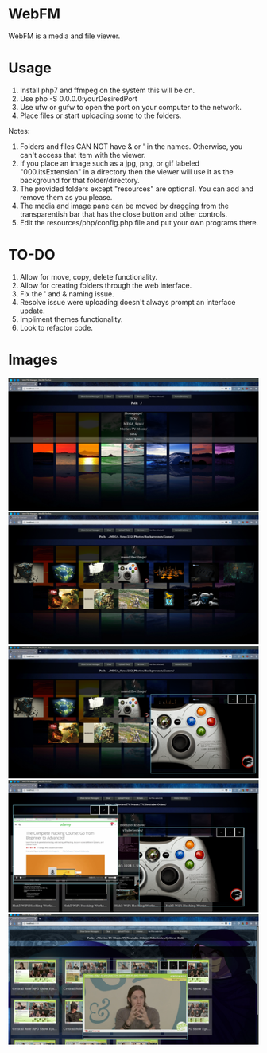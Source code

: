 # WebFM
WebFM is a media and file viewer.

# Usage
1. Install php7 and ffmpeg on the system this will be on.
2. Use php -S 0.0.0.0:yourDesiredPort
3. Use ufw or gufw to open the port on your computer to the network.
4. Place files or start uploading some to the folders.

Notes:
1. Folders and files CAN NOT have & or '  in the names. Otherwise, you can't access that item with the viewer.
2. If you place an image such as a jpg, png, or gif labeled "000.itsExtension" in a directory then the viewer will use it as the background for that folder/directory.
3. The provided folders except "resources" are optional. You can add and remove them as you please.
4. The media and image pane can be moved by dragging from the transparentish bar that has the close button and other controls.
5. Edit the resources/php/config.php file and put your own programs there.


# TO-DO
1. Allow for move, copy, delete functionality.
2. Allow for creating folders through the web interface.
3. Fix the ' and & naming issue.
4. Resolve issue were uploading doesn't always prompt an interface update.
5. Impliment themes functionality.
6. Look to refactor code.


# Images

![1 Home](Images/1.png)
![2 Images Listed](Images/2.png)
![3 Image Open](Images/3.png)
![4 Image Open And Video Playing](Images/4.png)
![5 Alternate Background](Images/5.png)
